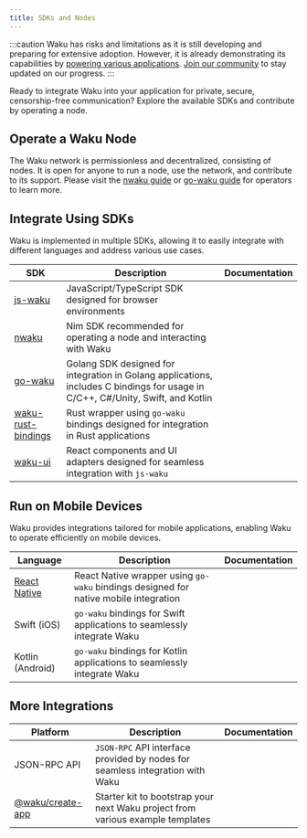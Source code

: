 ```yaml
---
title: SDKs and Nodes
---
```


:::caution
Waku has risks and limitations as it is still developing and preparing for extensive adoption. However, it is already demonstrating its capabilities by [powering various applications](/powered-by-waku). [Join our community](/community) to stay updated on our progress.
:::

Ready to integrate Waku into your application for private, secure, censorship-free communication? Explore the available SDKs and contribute by operating a node.

## Operate a Waku Node

The Waku network is permissionless and decentralized, consisting of nodes. It is open for anyone to run a node, use the network, and contribute to its support. Please visit the [nwaku guide](https://github.com/waku-org/nwaku/tree/master/docs/operators) or [go-waku guide](https://github.com/waku-org/go-waku/tree/master/docs/operators) for operators to learn more.

## Integrate Using SDKs

Waku is implemented in multiple SDKs, allowing it to easily integrate with different languages and address various use cases.

| SDK | Description | Documentation |
| - | - | - |
| [js-waku](https://github.com/waku-org/js-waku) | JavaScript/TypeScript SDK designed for browser environments | |
| [nwaku](https://github.com/waku-org/nwaku) | Nim SDK recommended for operating a node and interacting with Waku | |
| [go-waku](https://github.com/waku-org/go-waku) | Golang SDK designed for integration in Golang applications, includes C bindings for usage in C/C++, C#/Unity, Swift, and Kotlin | |
| [waku-rust-bindings](https://github.com/waku-org/waku-rust-bindings) | Rust wrapper using `go-waku` bindings designed for integration in Rust applications | |
| [waku-ui](https://github.com/waku-org/waku-ui) | React components and UI adapters designed for seamless integration with `js-waku` | |

## Run on Mobile Devices

Waku provides integrations tailored for mobile applications, enabling Waku to operate efficiently on mobile devices.

| Language | Description | Documentation |
| - | - | - |
| [React Native](https://github.com/waku-org/waku-react-native) | React Native wrapper using `go-waku` bindings designed for native mobile integration | |
| Swift (iOS) | `go-waku` bindings for Swift applications to seamlessly integrate Waku | |
| Kotlin (Android) | `go-waku` bindings for Kotlin applications to seamlessly integrate Waku | |

## More Integrations

| Platform | Description | Documentation |
| - | - | - |
| JSON-RPC API | `JSON-RPC` API interface provided by nodes for seamless integration with Waku | |
| [@waku/create-app](https://www.npmjs.com/package/@waku/create-app) | Starter kit to bootstrap your next Waku project from various example templates | |